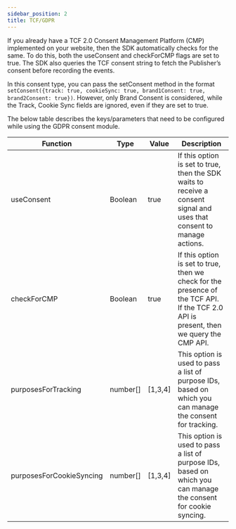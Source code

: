 ```yaml
---
sidebar_position: 2
title: TCF/GDPR
---
```



If you already have a TCF 2.0 Consent Management Platform (CMP) implemented on your website, then the SDK automatically checks for the same. To do this, both the useConsent and checkForCMP flags are set to true. The SDK also queries the TCF consent string to fetch the Publisher’s consent before recording the events. 

In this consent type, you can pass the setConsent method in the format ```setConsent({track: true, cookieSync: true, brand1Consent: true, brand2Consent: true})```. However, only Brand Consent is considered, while the Track, Cookie Sync fields are ignored, even if they are set to true. 

The below table describes the keys/parameters that need to be configured while using the GDPR consent module.

| Function                | Type      | Value     | Description  |
|-------------------------|-----------|-----------|--------------|
| useConsent | Boolean | true | If this option is set to true, then the SDK waits to receive a consent signal and uses that consent to manage actions. |
| checkForCMP | Boolean | true | If this option is set to true, then we check for the presence of the TCF API. If the TCF 2.0 API is present, then we query the CMP API. |
| purposesForTracking | number[] | [1,3,4] | This option is used to pass a list of purpose IDs, based on which you can manage the consent for tracking. |
| purposesForCookieSyncing | number[] | [1,3,4] | This option is used to pass a list of purpose IDs, based on which you can manage the consent for cookie syncing. |